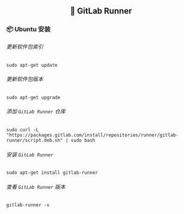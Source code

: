 <h2 align="center">📔 GitLab Runner</h2>

### 📦 Ubuntu 安装

###### 更新软件包索引

```shell
sudo apt-get update
```

###### 更新软件包版本

```shell
sudo apt-get upgrade
```

###### 添加 `GitLab Runner` 仓库

```shell
sudo curl -L "https://packages.gitlab.com/install/repositories/runner/gitlab-runner/script.deb.sh" | sudo bash
```

###### 安装 `GitLab Runner`

```shell
sudo apt-get install gitlab-runner
```

###### 查看 `GitLab Runner` 版本

```shell
gitlab-runner -v
```
